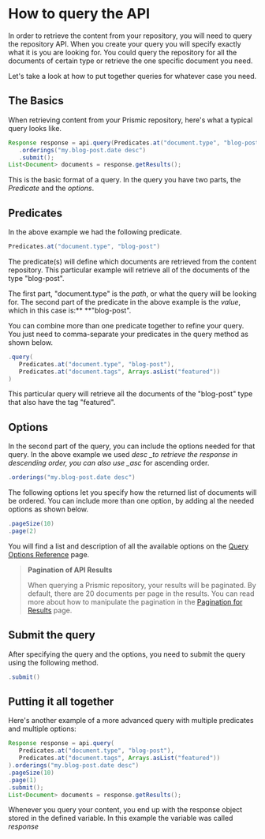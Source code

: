 # How to query the API

In order to retrieve the content from your repository, you will need to query the repository API. When you create your query you will specify exactly what it is you are looking for. You could query the repository for all the documents of certain type or retrieve the one specific document you need.

Let's take a look at how to put together queries for whatever case you need.

## The Basics

When retrieving content from your Prismic repository, here's what a typical query looks like.

```java
Response response = api.query(Predicates.at("document.type", "blog-post"))
   .orderings("my.blog-post.date desc")
   .submit();
List<Document> documents = response.getResults();
```

This is the basic format of a query. In the query you have two parts, the _Predicate_ and the _options_.

## Predicates

In the above example we had the following predicate.

```java
Predicates.at("document.type", "blog-post")
```

The predicate(s) will define which documents are retrieved from the content repository. This particular example will retrieve all of the documents of the type "blog-post".

The first part, "document.type" is the *path*, or what the query will be looking for. The second part of the predicate in the above example is the _value_, which in this case is:\*\* \*\*"blog-post".

You can combine more than one predicate together to refine your query. You just need to comma-separate your predicates in the query method as shown below.

```java
.query(
   Predicates.at("document.type", "blog-post"),
   Predicates.at("document.tags", Arrays.asList("featured"))
)
```

This particular query will retrieve all the documents of the "blog-post" type that also have the tag "featured".

## Options

In the second part of the query, you can include the options needed for that query. In the above example we used _desc \_to retrieve the response in descending order, you can also use \_asc_ for ascending order.

```java
.orderings("my.blog-post.date desc")
```

The following options let you specify how the returned list of documents will be ordered. You can include more than one option, by adding al the needed options as shown below.

```java
.pageSize(10)
.page(2)
```

You will find a list and description of all the available options on the [Query Options Reference](../02-query-the-api/03-query-options-reference.md) page.

> **Pagination of API Results**
>
> When querying a Prismic repository, your results will be paginated. By default, there are 20 documents per page in the results. You can read more about how to manipulate the pagination in the [Pagination for Results](../02-query-the-api/14-pagination-for-results.md) page.

## Submit the query

After specifying the query and the options, you need to submit the query using the following method.

```java
.submit()
```

## Putting it all together

Here's another example of a more advanced query with multiple predicates and multiple options:

```java
Response response = api.query(
   Predicates.at("document.type", "blog-post"),
   Predicates.at("document.tags", Arrays.asList("featured"))
).orderings("my.blog-post.date desc")
.pageSize(10)
.page(1)
.submit();
List<Document> documents = response.getResults();
```

Whenever you query your content, you end up with the response object stored in the defined variable. In this example the variable was called _response_
